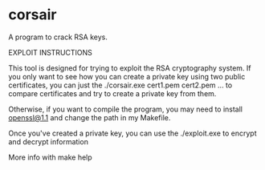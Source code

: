 # corsair
A program to crack RSA keys.

EXPLOIT INSTRUCTIONS

This tool is designed for trying to exploit the RSA cryptography system.
If you only want to see how you can create a private key using two public certificates, you can just the ./corsair.exe cert1.pem cert2.pem ... to compare certificates and try to create a private key from them.

Otherwise, if you want to compile the program, you may need to install openssl@1.1 and change the path in my Makefile.

Once you've created a private key, you can use the ./exploit.exe to encrypt and decrypt information

More info with make help
